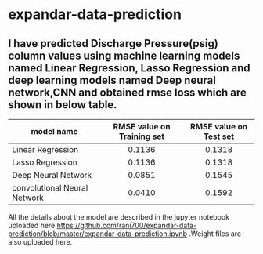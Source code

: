 # expandar-data-prediction

## I have predicted Discharge Pressure(psig) column values using machine learning models named Linear Regression, Lasso Regression and deep learning models named Deep neural network,CNN and obtained rmse loss which are shown in below table.


| model name| RMSE value on Training set   | RMSE value on Test set |
| ------------- |:-------------:|:-------------:|
| Linear Regression   |  0.1136     |  0.1318       |
| Lasso Regression    | 0.1136      |0.1318         | 
| Deep Neural Network | 0.0851      |0.1545         |
| convolutional Neural Network | 0.0410      |0.1592         |

   
   
All the details about the model are described in the jupyter notebook uploaded here https://github.com/rani700/expandar-data-prediction/blob/master/expandar-data-prediction.ipynb .Weight files are also uploaded here.
